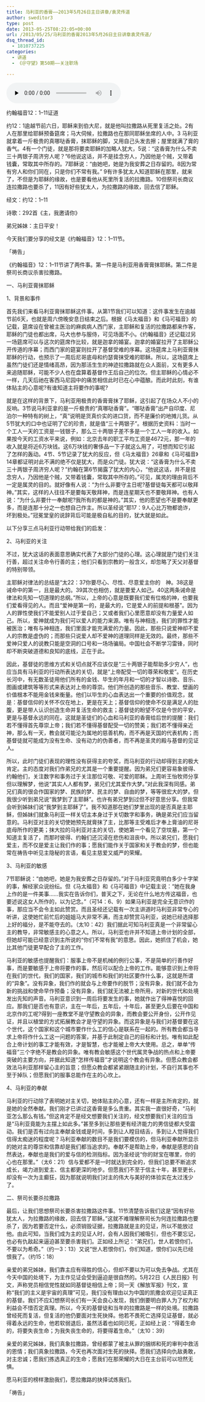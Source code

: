 ```yaml
---
title: 马利亚的香膏——2013年5月26日主日讲章/袁灵传道
author: sweditor3
type: post
date: 2013-05-25T08:23:05+00:00
url: /2013/05/25/马利亚的香膏2013年5月26日主日讲章袁灵传道/
dsq_thread_id:
  - 1810737225
categories:
  - 讲道
  - 《＠守望》第50期——关注职场

---
```

<div id="c-8378" class="grandmp3">
  <audio src="https://t5.shwchurch.org/wp-content/uploads/2013/05/20130525160039799.mp3" controls false preload="none" autobuffer="false"></audio>
</div>

约翰福音12：1–11证道

约12：1逾越节前六日，耶稣来到伯大尼，就是他叫拉撒路从死里复活之处。2有人在那里给耶稣预备筵席；马大伺候，拉撒路也在那同耶稣坐席的人中。3 马利亚就拿着一斤极贵的真哪哒香膏，抹耶稣的脚，又用自己头发去擦；屋里就满了膏的香气。4有一个门徒，就是那将要卖耶稣的加略人犹大，5说：“这香膏为什么不卖三十两银子周济穷人呢？”6他说这话，并不是挂念穷人，乃因他是个贼，又带着钱囊，常取其中所存的。7耶稣说：“由她吧，她是为我安葬之日存留的。8因为常有穷人和你们同在，只是你们不常有我。” 9有许多犹太人知道耶稣在那里，就来了，不但是为耶稣的缘故，也是要看他从死里所复活的拉撒路。10但祭司长商议连拉撒路也要杀了，11因有好些犹太人，为拉撒路的缘故，回去信了耶稣。

经文：约12：1–11

诗歌：292首《主，我邀请你》

弟兄姊妹：主日平安！

今天我们要分享的经文是《约翰福音》12：1–11节。

「祷告」

《约翰福音》12：1–11节讲了两件事。第一件是马利亚用香膏膏抹耶稣。第二件是祭司长商议杀害拉撒路。

一、马利亚膏抹耶稣

1、背景和事件

首先我们来看马利亚膏抹耶稣这件事。从第1节我们可以知道：这件事发生在逾越节前6天，也就是周六傍晚安息日结束之后。根据《马太福音》和《马可福音》的记载，筵席设在曾被主医治的麻疯病人西门家，主耶稣和复活的拉撒路都来作客，耶稣的门徒也都出席，马大也参与服侍，可见场面不小。《约翰福音》还记载过另一场筵席可以与这次的筵席作比较，就是迦拿的婚宴。迦拿的婚宴拉开了主耶稣公开传道的序幕；而西门家的筵宴则拉开了基督受难的序幕。这场筵席上马利亚膏抹耶稣的行动，也预示了一周后尼哥底母和约瑟膏抹受难的耶稣。所以，这场筵席上虽然门徒们还是情绪高昂，因为那活生生的神迹拉撒路就在众人面前，又有更多人来追随耶稣，可能不少人也在盘算着基督作王后自己的位次。但主耶稣的心情必不一样，几天后祂在客西马尼园中的痛苦相信此时已在心中蕴酿。而此时此刻，有谁体贴主的心意呢?有谁知道主将要作的事呢?

就是在这样的背景下，马利亚用极贵的香膏膏抹了耶稣，这引起了在场众人不小的反响。3节说马利亚拿的是一斤极贵的“真哪哒香膏”。“哪哒香膏”出产自印度、尼泊尔一种特有的树上，“真”说明是货真价实的进口货，而不是廉价的地摊儿货。从5节犹大的口中也证明了它的珍贵，就是值“三十两银子”。根据历史资料：当时一个工人一天的工资是一钱银子，那么三十两银子差不多是一个工人一年的收入。如果按今天的工资水平来说，例如：北京去年的职工平均工资是4672元，那一年的收入就是将近6万块钱。这6万块钱的奢侈品一下子就这么用了，可想而知它引起了怎样的轰动。4节、5节记录了犹大的反应，但《马太福音》26章和《马可福音》14章都证明对此不满的绝不仅是犹大，而是众门徒。犹大说：“这香膏为什么不卖三十两银子周济穷人呢？”约翰在第6节揭露了犹大的内心，“他说这话，并不是挂念穷人，乃因他是个贼，又带着钱囊，常取其中所存的。”可见，属灵的理由背后不一定是属灵的目的。就好像有人说：“为什么非要守主日呢?基督徒每天都可以敬拜神。”其实，这样的人往往不是要每天敬拜神，而是连星期天也不要敬拜神。也有人说：“为什么非要什一奉献呢?我所有的都是神的。”其实，他的愿望也不是要奉献更多，而是连那十分之一也想自己作主。所以圣经说“耶17：9人心比万物都诡诈，坏到极处。”冠冕堂皇的说辞背后可能是极自私的目的，犹大就是如此。

以下分享三点马利亚行动带给我们的启发：

2、马利亚的关注

不过，犹大这话的表面意思确实代表了大部分门徒的心理。这心理就是门徒们关注行善，超过关注命令行善的主；他们只看到宗教的一般含义，却忽略了天父对基督的特别带领。

主耶稣对律法的总结是“太22：37你要尽心、尽性、尽意爱主你的 神。38这是诫命中的第一，且是最大的。39其次也相仿，就是要爱人如己。40这两条诫命是律法和先知一切道理的总纲。”所以，上帝的心意是既要我们爱有位格的神，也要我们爱看得见的人。而且“爱神是第一的，是最大的，它是爱人的前提和根基”。因为人的罪性使我们不能爱别人过于爱自己；又或者我们心里愿意却没有力量爱人如己。所以，爱神就成为我们可以爱人的能力来源。唯有与神相连，我们的罪性才能被医治；唯有与神相连，我们里面才能充满爱的力量。因此，那些只说爱神却不爱人的宗教是虚伪的；而那些只说爱人却不爱神的道理同样是无效的。最终，那些不爱神只爱人的说教只能是空洞的口号和一场场骗局。中国社会不断学习雷锋，同时却不断突破道德和良知的底线，正在于此。

因此，基督徒的思维方式和关切点就不应该仅是“三十两银子能帮助多少穷人”，也应当具有马利亚的行动所表达的关切，就是“上帝配受一切的尊荣和敬爱”。在历史长河中，有无数圣徒用他们所有的金钱、毕生的年月和一切的才智以诗歌、音乐、图画或建筑等等形式来表达对上帝的尊崇。他们所创造的那些音乐、教堂、壁画的价值根本不能用金钱来衡量。他们以毕生的心血表达出一个重要的价值观念，就是：基督信仰的关怀不仅在地上，更是在天上；基督信仰的使命不仅是满足人的肚腹，更是带人认识创造生命并复活生命的救主；基督徒的盼望不仅是今世的平安，更是与基督永远的同在。这就是圣徒们的心血和马利亚的香膏给后世的提醒：我们若不懂得首先尊崇上帝；我们若不懂得基督配受一切的赞美；我们若不懂得亲近神，那么有一天，教会就可能沦为属地的慈善机构，而不再是天国的代表机构；而基督徒就可能成为没有生命、没有动力的伪善者，而不再是圣灵的殿与基督的见证人。

所以，此时门徒们表现的理性没有获得主的夸奖，而马利亚的行动却得到主的极大肯定。主的态度对我们作弟兄的尤其是一个重要提醒。因为弟兄们更容易象彼得、约翰他们，关注数字和事务过于关注那位可敬、可爱的耶稣。上周听王怡牧师分享但以理解梦，他说“其实人人都有梦，弟兄们尤其爱作大梦。”对此我深有同感。弟兄们真的很会作国家的梦、民族的梦、民主的梦、自由的梦，等等很宏大的梦。但我很少听到弟兄说“我梦到了主耶稣”。也许有弟兄梦到过但不好意思分享。但我常会听到姊妹们说“我梦到主耶稣了”。我不知道那在她们梦里出现的是否真是主耶稣，但姊妹们就象马利亚一样关切主本身过于关切数字和事务，确是弟兄们应当留意的。马利亚对主的关切使她预先就膏抹了主，比那等主受难后才奉上膏油的尼哥底母所作的更美；抹大拉的马利亚对主的关切，使她第一个看见了空坟墓，第一个知道主复活了，而那时彼得、约翰们还沉浸在悲伤和沮丧中。所以弟兄们，愿我们爱主，而不仅是爱主让我们作的事；愿我们能作关于国家和关于教会的梦，但也能常在祷告中听见主隐秘的言语，看见主慈爱又威严的荣耀。

3、马利亚的敏感

7节耶稣说：“由她吧，她是为我安葬之日存留的。”对于马利亚究竟明白多少十字架的事，解经家众说纷纭。但《马太福音》和《马可福音》中记载主说：“她在我身上作的是一件美事……我实在告诉你们，普天之下，无论在什么地方传这福音，也要述说这女人所作的，以为记念。”（可14：6、9）如果马利亚是完全无意识作的事，那应当不会令主如此赞赏。而且圣经还记载有一次主讲道时马利亚非常专心的听讲，这使她忙前忙后的姐姐马大非常不满，而主却赞赏马利亚，说她已经选择那上好的福分，是不能夺去的。（太10：42）我们据此可知马利亚真是一个非常留心主的教导，非常敏感主的心意之人。所以，马利亚也许并不知道上帝计划的全部，但她却可能已经意识到主所说的“你们不常有我”的意思。因此，她抓住了机会，她比其他门徒更早配合了主的工作。

马利亚的敏感也提醒我们：服事上帝不是机械的例行公事，不是简单的行善作好事，而是要敏感于上帝将要作的事，然后可以配合上帝的工作。能够意识到上帝将在我们的世代，我们的国家，我们的城市和我们的社区要作什么事，这就是所谓的“异象”。没有异象，我们作的就会与上帝要作的脱节；没有异象，我们就不会为新的挑战和使命早作预备；没有异象，我们就无法被上帝所用，对新的世代和处境发出先知的声音。马利亚意识到一周后将要发生的事，她就作出了得神喜悦的回应。那我们是否也有意识，主在一年后，五年后，十年后，甚至更久后要在中国和北京作的工呢?得到一座教堂不是守望教会的异象，而教会要公开身份，公开作见证，并且以植堂的方式拓展教会才是守望的异象。而这异象是与我们对基督要在这个世代，这个国家和这个城市要作什么工的信心是联系在一起的。所有教会都当寻求上帝将作什么工这一问题的答案，并基于此制定自己的目标和计划。唯有如此配合上帝计划的事工才能有效，才是智慧，也才能被上帝大大使用。总之，单单“传福音”三个字绝不是教会的异象。唯有教会敏感这个世代属灵争战的热点和上帝要突破的主要方向，并据此知道“怎样传福音”才说明这个教会有异象。但愿众教会都效法马利亚那样留心主的旨意；但愿众教会都紧紧跟随主的计划，不自行其事也不至于掉队；但愿我们的服事总能作在主的心坎上。

4、马利亚的奉献

马利亚的行动除了表明她对主关切，她体贴主的心意，还有一样是主所肯定的，就是她的全然奉献。我们刚才已讲过这香膏是多么贵重。其实我一直很好奇，“马利亚怎么那么有钱。”但这肯定不是经文想要我们关注的，经文想要我们关注的应当是“马利亚竟能为主摆上如此多。”甚至多到让那些更有经济能力的男信徒都大受震动。我们是否有过向主奉献金钱或是时间，多到让人瞠目结舌，多到让人觉得我们信得太痴迷的程度呢？马利亚奉献的数目不是我们要模仿的，但马利亚奉献所显示的她对主的尊崇和信靠却是我们都当追求的。奉献不是帮助上帝，奉献是感恩的自然表达，奉献也是我们的爱与信的检测指标。因为圣经说“你的财宝在哪里，你的心也在那里。”（太6：21）信与爱都不是一时就达到完全的，但我们总要不断追求成长，竭力进到爱主、信主都更深的地步。但愿我们不至于信主十年，甚至更长，却没有一次为主癫狂，因为那就说明我们对主的伟大与美好的体验实在太过浅少了。

二、祭司长要杀拉撒路

最后，让我们思想祭司长要杀害拉撒路这件事。11节清楚告诉我们这是“因有好些犹太人，为拉撒路的缘故，回去信了耶稣。”这就不难理解祭司长为何连拉撒路也要杀了，因为若要否定什么，必须销毁证据，拉撒路就是主的见证，所以不能放过他。由此可知，当我们成为主的见证人时，会有人因我们被吸引，但也不要忘记，也必有仇敌起来逼迫甚至要杀害我们。正如经上所记：“弟兄们，世人若恨你们，不要以为希奇。”（约一3：13）又说“世人若恨你们，你们知道，恨你们以先已经恨我了。（约15：18）

亲爱的弟兄姊妹，我们靠主应有得胜的信心，但却不要以为可以免去争战。尤其在今天中国的处境下，为主作见证会受到逼迫是很自然的。5月22日《人民日报》刊文，声称党员相信党性就如同基督徒相信上帝；同一天《解放军报》刊文，宣称“我们的主义是宇宙的真理”可见，我们没有理由以为中国的凯撒会欢迎见证真正的基督。我们不应幻想祭司长们有一天会良心发现，我们倒要明白罪人为了权力和利益会不惜否定真理。所以，今天的基督徒和当年的拉撒路是一样的处境。拉撒路曾经死而复活，但复活的他仍要面对生死抉择。他若不畏死亡选择见证基督，就必得着永远的生命，他若软弱退后，虽然活着也如同已死，正如经上说：“得着生命的，将要失丧生命；为我失丧生命的，将要得着生命。”（太10：39）

亲爱的弟兄姊妹，我们真象拉撒路，曾经都蒙了被主从罪的捆绑和死的审判中救活的恩情；我们真象拉撒路，今天也再次面对生死的抉择。愿我们选择向仇敌勇敢，对主忠诚；愿我们拣选真正的生命；愿我们在那荣耀的大日在主台前可以坦然无惧。

愿马利亚的榜样激励我们，愿拉撒路的抉择试炼我们。

「祷告」